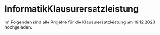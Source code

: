 # InformatikKlausurersatzleistung
Im Folgenden sind alle Projekte für die Klausurersatzleistung am 19.12.2023 hochgeladen.
